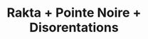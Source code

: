 ---
layout: post
category: concert
title: Rakta + Pointe Noire + Disorentations
artists: 
- Rakta
- Pointe Noire
- Disorentations
place: 
- Supersonic
country: France
city: Paris
---